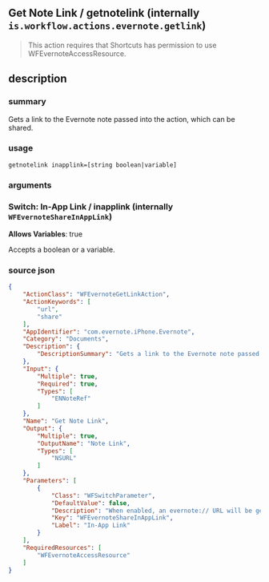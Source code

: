
## Get Note Link / getnotelink (internally `is.workflow.actions.evernote.getlink`)


> This action requires that Shortcuts has permission to use WFEvernoteAccessResource.


## description
### summary
Gets a link to the Evernote note passed into the action, which can be shared.


### usage
`getnotelink inapplink=[string boolean|variable]`

### arguments
### Switch: In-App Link / inapplink (internally `WFEvernoteShareInAppLink`)
**Allows Variables**: true



Accepts a boolean
or a variable.

### source json

```json
{
	"ActionClass": "WFEvernoteGetLinkAction",
	"ActionKeywords": [
		"url",
		"share"
	],
	"AppIdentifier": "com.evernote.iPhone.Evernote",
	"Category": "Documents",
	"Description": {
		"DescriptionSummary": "Gets a link to the Evernote note passed into the action, which can be shared."
	},
	"Input": {
		"Multiple": true,
		"Required": true,
		"Types": [
			"ENNoteRef"
		]
	},
	"Name": "Get Note Link",
	"Output": {
		"Multiple": true,
		"OutputName": "Note Link",
		"Types": [
			"NSURL"
		]
	},
	"Parameters": [
		{
			"Class": "WFSwitchParameter",
			"DefaultValue": false,
			"Description": "When enabled, an evernote:// URL will be generated, suitable for opening the note in the Evernote app.",
			"Key": "WFEvernoteShareInAppLink",
			"Label": "In-App Link"
		}
	],
	"RequiredResources": [
		"WFEvernoteAccessResource"
	]
}
```
